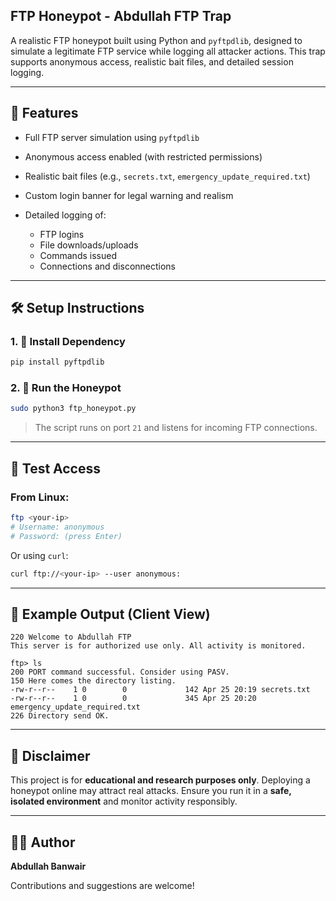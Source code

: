 ##  FTP Honeypot - Abdullah FTP Trap

A realistic FTP honeypot built using Python and `pyftpdlib`, designed to simulate a legitimate FTP service while logging all attacker actions. This trap supports anonymous access, realistic bait files, and detailed session logging.

---

## 🔐 Features

* Full FTP server simulation using `pyftpdlib`
* Anonymous access enabled (with restricted permissions)
* Realistic bait files (e.g., `secrets.txt`, `emergency_update_required.txt`)
* Custom login banner for legal warning and realism
* Detailed logging of:

  * FTP logins
  * File downloads/uploads
  * Commands issued
  * Connections and disconnections

---

## 🛠️ Setup Instructions

### 1. 🔧 Install Dependency

```bash
pip install pyftpdlib
```

### 2. 🚀 Run the Honeypot

```bash
sudo python3 ftp_honeypot.py
```

> The script runs on port `21` and listens for incoming FTP connections.

---

## 🧪 Test Access

### From Linux:

```bash
ftp <your-ip>
# Username: anonymous
# Password: (press Enter)
```

Or using `curl`:

```bash
curl ftp://<your-ip> --user anonymous:
```

---

## 🧾 Example Output (Client View)

```text
220 Welcome to Abdullah FTP
This server is for authorized use only. All activity is monitored.

ftp> ls
200 PORT command successful. Consider using PASV.
150 Here comes the directory listing.
-rw-r--r--    1 0        0             142 Apr 25 20:19 secrets.txt
-rw-r--r--    1 0        0             345 Apr 25 20:20 emergency_update_required.txt
226 Directory send OK.
```

---

## 🧠 Disclaimer

This project is for **educational and research purposes only**. Deploying a honeypot online may attract real attacks. Ensure you run it in a **safe, isolated environment** and monitor activity responsibly.

---

## 👨‍💻 Author

**Abdullah Banwair**

Contributions and suggestions are welcome!
